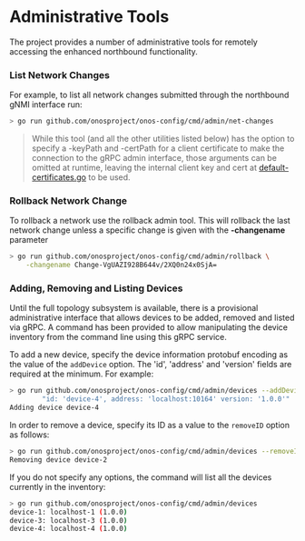 # Administrative Tools
The project provides a number of administrative tools for remotely accessing the enhanced northbound
functionality.

### List Network Changes
For example, to list all network changes submitted through the northbound gNMI interface run:
```bash
> go run github.com/onosproject/onos-config/cmd/admin/net-changes
```
> While this tool (and all the other utilities listed below) has the option to
> specify a -keyPath and -certPath for a client certificate to make the connection
> to the gRPC admin interface, those arguments can be omitted at runtime, leaving
> the internal client key and cert at 
> [default-certificates.go](../pkg/certs/default-certificates.go) to be used.

### Rollback Network Change
To rollback a network use the rollback admin tool. This will rollback the last network
change unless a specific change is given with the **-changename** parameter
```bash
> go run github.com/onosproject/onos-config/cmd/admin/rollback \
    -changename Change-VgUAZI928B644v/2XQ0n24x0SjA=
```

### Adding, Removing and Listing Devices
Until the full topology subsystem is available, there is a provisional 
administrative interface that allows devices to be added, removed and listed via gRPC.
A command has been provided to allow manipulating the device inventory from the command
line using this gRPC service.

To add a new device, specify the device information protobuf encoding as the value of the 
`addDevice` option. The 'id', 'address' and 'version' fields are required at the minimum.
For example:

```bash
> go run github.com/onosproject/onos-config/cmd/admin/devices --addDevice \
        "id: 'device-4', address: 'localhost:10164' version: '1.0.0'"
Adding device device-4
```

In order to remove a device, specify its ID as a value to the `removeID` option as follows:
```bash
> go run github.com/onosproject/onos-config/cmd/admin/devices --removeID device-2 
Removing device device-2
```

If you do not specify any options, the command will list all the devices currently in the inventory:
```bash
> go run github.com/onosproject/onos-config/cmd/admin/devices
device-1: localhost-1 (1.0.0)
device-3: localhost-3 (1.0.0)
device-4: localhost-4 (1.0.0)
```

